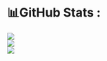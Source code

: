 # 📊GitHub Stats :
![](https://github-readme-stats.vercel.app/api?username=PhQuangMinh&theme=radical&hide_border=false&include_all_commits=false&count_private=false)<br/>
![](https://github-readme-streak-stats.herokuapp.com/?user=PhQuangMinh&theme=radical&hide_border=false)<br/>
![](https://github-readme-stats.vercel.app/api/top-langs/?username=PhQuangMinh&theme=radical&hide_border=false&include_all_commits=false&count_private=false&layout=compact)

